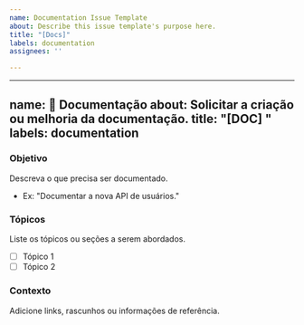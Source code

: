 ```yaml
---
name: Documentation Issue Template
about: Describe this issue template's purpose here.
title: "[Docs]"
labels: documentation
assignees: ''

---
```


---
name: 📝 Documentação
about: Solicitar a criação ou melhoria da documentação.
title: "[DOC] "
labels: documentation
---

### Objetivo

Descreva o que precisa ser documentado.
- Ex: "Documentar a nova API de usuários."

### Tópicos

Liste os tópicos ou seções a serem abordados.
- [ ] Tópico 1
- [ ] Tópico 2

### Contexto
Adicione links, rascunhos ou informações de referência.
